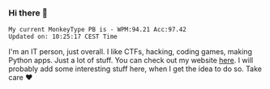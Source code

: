 ### Hi there 👋
<!-- PB START -->
```
My current MonkeyType PB is - WPM:94.21 Acc:97.42
Updated on: 10:25:17 CEST Time
```
<!-- PB END -->
I'm an IT person, just overall. I like CTFs, hacking, coding games, making Python apps. Just a lot of stuff.
You can check out my website [here](https://skill3472.github.io/).
I will probably add some interesting stuff here, when I get the idea to do so. Take care ❤️
